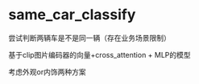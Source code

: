 # same_car_classify

尝试判断两辆车是不是同一辆（存在业务场景限制）

基于clip图片编码器的向量+cross_attention + MLP的模型

考虑外观or内饰两种方案

